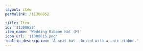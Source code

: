 ```yaml
---
layout: item
permalink: /11300852

title: Item
id: '11300852'
item_name: 'Wedding Ribbon Hat (M)'
icon_url: '11300615.png'
tooltip_description: 'A neat hat adorned with a cute ribbon.'
---
```


